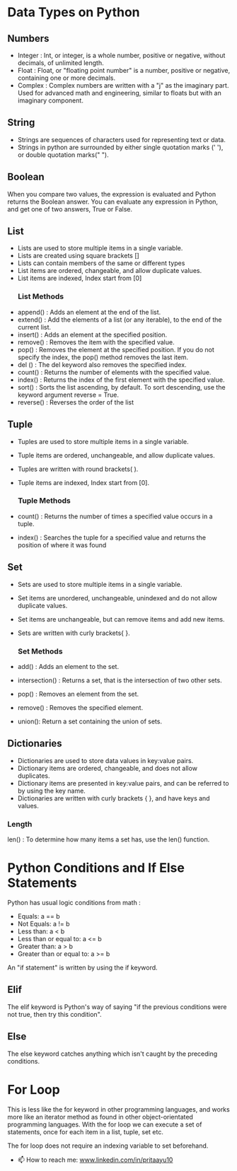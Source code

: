 # Data Types on Python
## Numbers
- Integer : Int, or integer, is a whole number, positive or negative, without decimals, of unlimited length.
- Float : Float, or "floating point number" is a number, positive or negative, containing one or more decimals.
- Complex : Complex numbers are written with a "j" as the imaginary part. Used for advanced math and engineering, similar to floats but with an imaginary component.
## String
- Strings are sequences of characters used for representing text or data.
- Strings in python are surrounded by either single quotation marks (' '), or double quotation marks(" ").
## Boolean
When you compare two values, the expression is evaluated and Python returns the Boolean answer.
You can evaluate any expression in Python, and get one of two answers, True or False.

## List
- Lists are used to store multiple items in a single variable.
- Lists are created using square brackets []
- Lists can contain members of the same or different types
- List items are ordered, changeable, and allow duplicate values.
- List items are indexed, Index start from [0]
  ### List Methods
- append() : Adds an element at the end of the list.
- extend() : Add the elements of a list (or any iterable), to the end of the current list.
- insert() : Adds an element at the specified position.
- remove() : Removes the item with the specified value.
- pop() : Removes the element at the specified position. If you do not specify the index, the pop() method removes the last item.
- del () : The del keyword also removes the specified index.
- count() : Returns the number of elements with the specified value.
- index() : Returns the index of the first element with the specified value.
- sort() : Sorts the list ascending, by default. To sort descending, use the keyword argument reverse = True.
- reverse() : Reverses the order of the list

## Tuple
- Tuples are used to store multiple items in a single variable.
- Tuple items are ordered, unchangeable, and allow duplicate values.
- Tuples are written with round brackets( ).
- Tuple items are indexed, Index start from [0].


  ### Tuple Methods
- count() : Returns the number of times a specified value occurs in a tuple.
- index() : Searches the tuple for a specified value and returns the position of where it was found
## Set
- Sets are used to store multiple items in a single variable.
- Set items are unordered, unchangeable, unindexed and do not allow duplicate values.
- Set items are unchangeable, but can remove items and add new items.
- Sets are written with curly brackets{ }.

  ### Set Methods
- add() : Adds an element to the set.
- intersection() : Returns a set, that is the intersection of two other sets.
- pop() : Removes an element from the set.
- remove() : Removes the specified element.
- union(): Return a set containing the union of sets.
  
## Dictionaries
- Dictionaries are used to store data values in key:value pairs.
- Dictionary items are ordered, changeable, and does not allow duplicates.
- Dictionary items are presented in key:value pairs, and can be referred to by using the key name.
- Dictionaries are written with curly brackets { }, and have keys and values.
  
### Length
len() : To determine how many items a set has, use the len() function.

# Python Conditions and If Else Statements
Python has usual logic conditions from math : 
- Equals: a == b
- Not Equals: a != b
- Less than: a < b
- Less than or equal to: a <= b
- Greater than: a > b
- Greater than or equal to: a >= b

An "if statement" is written by using the if keyword.

## Elif
The elif keyword is Python's way of saying "if the previous conditions were not true, then try this condition".

## Else
The else keyword catches anything which isn't caught by the preceding conditions.

# For Loop
This is less like the for keyword in other programming languages, and works more like an iterator method as found in other object-orientated programming languages.
With the for loop we can execute a set of statements, once for each item in a list, tuple, set etc.

The for loop does not require an indexing variable to set beforehand.

- 📫 How to reach me: www.linkedin.com/in/pritaayu10

